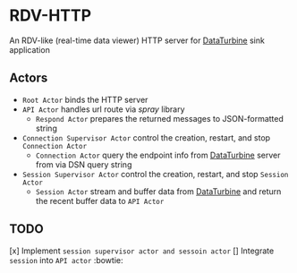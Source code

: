 # RDV-HTTP
An RDV-like (real-time data viewer) HTTP server for [DataTurbine](http://dataturbine.org) sink application

## Actors
* `Root Actor` binds the HTTP server 
* `API Actor` handles url route via _spray_ library
    * `Respond Actor` prepares the returned messages to JSON-formatted string
* `Connection Supervisor Actor` control the creation, restart, and stop `Connection Actor`
    * `Connection Actor` query the endpoint info from [DataTurbine](http://dataturbine.org) server from via DSN query string
* `Session Supervisor Actor` control the creation, restart, and stop `Session Actor`
    * `Session Actor` stream and buffer data from [DataTurbine](http://dataturbine.org) and return the recent buffer data to `API Actor`
    
## TODO
[x] Implement `session supervisor actor and sessoin actor`
[] Integrate `session` into `API actor`
:bowtie:
